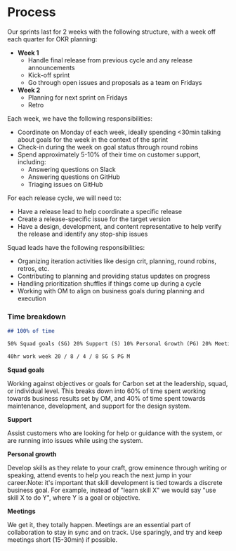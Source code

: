 # Process

Our sprints last for 2 weeks with the following structure, with a week off each
quarter for OKR planning:

- **Week 1**
  - Handle final release from previous cycle and any release announcements
  - Kick-off sprint
  - Go through open issues and proposals as a team on Fridays
- **Week 2**
  - Planning for next sprint on Fridays
  - Retro

Each week, we have the following responsibilities:

- Coordinate on Monday of each week, ideally spending <30min talking about goals
  for the week in the context of the sprint
- Check-in during the week on goal status through round robins
- Spend approximately 5-10% of their time on customer support, including:
  - Answering questions on Slack
  - Answering questions on GitHub
  - Triaging issues on GitHub

For each release cycle, we will need to:

- Have a release lead to help coordinate a specific release
- Create a release-specific issue for the target version
- Have a design, development, and content representative to help verify the
  release and identify any stop-ship issues

Squad leads have the following responsibilities:

- Organizing iteration activities like design crit, planning, round robins,
  retros, etc.
- Contributing to planning and providing status updates on progress
- Handling prioritization shuffles if things come up during a cycle
- Working with OM to align on business goals during planning and execution

### Time breakdown

```markdown
## 100% of time

50% Squad goals (SG) 20% Support (S) 10% Personal Growth (PG) 20% Meetings (M)

40hr work week 20 / 8 / 4 / 8 SG S PG M
```

**Squad goals**

Working against objectives or goals for Carbon set at the leadership, squad, or
individual level. This breaks down into 60% of time spent working towards
business results set by OM, and 40% of time spent towards maintenance,
development, and support for the design system.

**Support**

Assist customers who are looking for help or guidance with the system, or are
running into issues while using the system.

**Personal growth**

Develop skills as they relate to your craft, grow eminence through writing or
speaking, attend events to help you reach the next jump in your career.Note:
it's important that skill development is tied towards a discrete business goal.
For example, instead of "learn skill X" we would say "use skill X to do Y",
where Y is a goal or objective.

**Meetings**

We get it, they totally happen. Meetings are an essential part of collaboration
to stay in sync and on track. Use sparingly, and try and keep meetings short
(15-30min) if possible.
